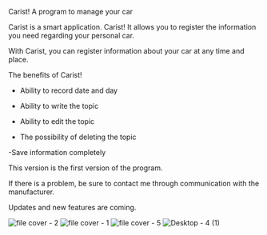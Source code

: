Carist! A program to manage your car

Carist is a smart application. Carist! It allows you to register the information you need regarding your personal car.



With Carist, you can register information about your car at any time and place.



The benefits of Carist!



- Ability to record date and day



- Ability to write the topic



- Ability to edit the topic



- The possibility of deleting the topic



-Save information completely



This version is the first version of the program.



If there is a problem, be sure to contact me through communication with the manufacturer.



Updates and new features are coming.

![file cover - 2](https://github.com/user-attachments/assets/eee2a815-5091-4bbd-b222-60dbfb11bdef) ![file cover - 1](https://github.com/user-attachments/assets/1c98788e-e859-4898-85d2-07143b0993e0) ![file cover - 5](https://github.com/user-attachments/assets/81f5de4e-867d-40fa-b4b7-78861d257ea7) ![Desktop - 4 (1)](https://github.com/user-attachments/assets/bc7e21b4-5940-4c6b-a3d0-677b15ae5529)















